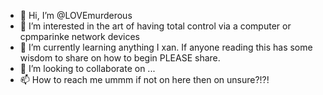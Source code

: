 - 👋 Hi, I’m @LOVEmurderous
- 👀 I’m interested in the art of having total control via a computer or cpmparinke network devices 
- 🌱 I’m currently learning anything I xan. If anyone reading this has some wisdom to share on how to begin PLEASE share.
- 💞️ I’m looking to collaborate on ...
- 📫 How to reach me ummm if not on here then on unsure?!?!

<!---
LOVEmurderous/LOVEmurderous is a ✨ special ✨ repository because its `README.md` (this file) appears on your GitHub profile.
You can click the Preview link to take a look at your changes.
--->
